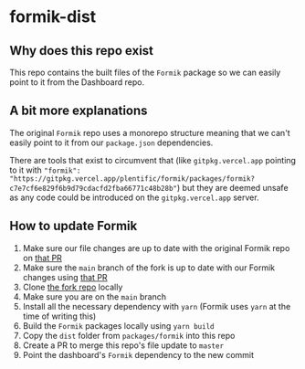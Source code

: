 # formik-dist

## Why does this repo exist

This repo contains the built files of the `Formik` package so we can easily point to it from the Dashboard repo.

## A bit more explanations

The original `Formik` repo uses a monorepo structure meaning that we can't easily point to it from our `package.json` dependencies.

There are tools that exist to circumvent that (like `gitpkg.vercel.app` pointing to it with `"formik": "https://gitpkg.vercel.app/plentific/formik/packages/formik?c7e7cf6e829f6b9d79cdacfd2fba66771c48b28b"`) but they are deemed unsafe as any code could be introduced on the `gitpkg.vercel.app` server.

## How to update Formik

1. Make sure our file changes are up to date with the original Formik repo on [that PR](https://github.com/jaredpalmer/formik/pull/3976)
2. Make sure the `main` branch of the fork is up to date with our Formik changes using [that PR](https://github.com/plentific/formik/pull/5)
3. Clone [the fork repo](https://github.com/plentific/formik) locally
4. Make sure you are on the `main` branch
5. Install all the necessary dependency with `yarn` (Formik uses `yarn` at the time of writing this)
6. Build the `Formik` packages locally using `yarn build`
7. Copy the `dist` folder from `packages/formik` into this repo
8. Create a PR to merge this repo's file update to `master`
9. Point the dashboard's `Formik` dependency to the new commit
